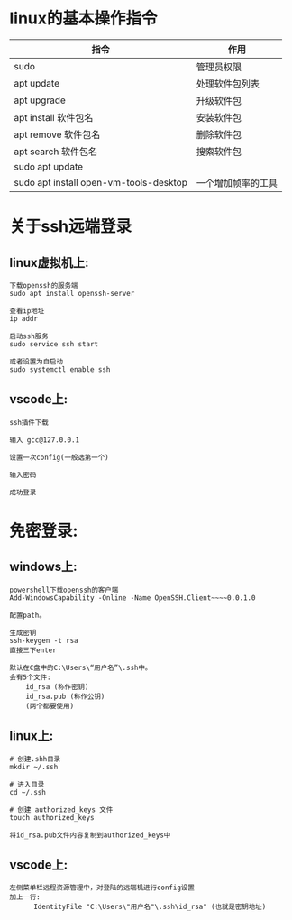 # linux的基本操作指令

|指令|作用|
|----|----|
|sudo |管理员权限|
|apt update |处理软件包列表|
|apt upgrade| 升级软件包|
|apt install 软件包名 |安装软件包|
|apt remove 软件包名 |删除软件包|
|apt search 软件包名 |搜索软件包|
|sudo apt update| |
|sudo apt install open-vm-tools-desktop|一个增加帧率的工具|

# 关于ssh远端登录

## linux虚拟机上:

    下载openssh的服务端
    sudo apt install openssh-server

    查看ip地址
    ip addr 

    启动ssh服务
    sudo service ssh start

    或者设置为自启动
    sudo systemctl enable ssh

## vscode上:

    ssh插件下载

    输入 gcc@127.0.0.1

    设置一次config(一般选第一个)

    输入密码

    成功登录

# 免密登录:

## windows上:
    powershell下载openssh的客户端
    Add-WindowsCapability -Online -Name OpenSSH.Client~~~~0.0.1.0

    配置path。
    
    生成密钥
    ssh-keygen -t rsa 
    直接三下enter

    默认在C盘中的C:\Users\“用户名”\.ssh中。
    会有5个文件:
        id_rsa (称作密钥)
        id_rsa.pub (称作公钥)
        (两个都要使用)

## linux上:
    # 创建.shh目录
    mkdir ~/.ssh

    # 进入目录
    cd ~/.ssh

    # 创建 authorized_keys 文件
    touch authorized_keys

    将id_rsa.pub文件内容复制到authorized_keys中

## vscode上:
    左侧菜单栏远程资源管理中，对登陆的远端机进行config设置
    加上一行:
          IdentityFile "C:\Users\"用户名"\.ssh\id_rsa" (也就是密钥地址)


